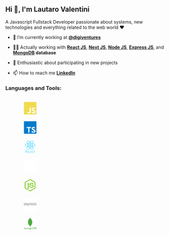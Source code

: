 <link rel="stylesheet" href="https://cdn.jsdelivr.net/gh/devicons/devicon@v2.14.0/devicon.min.css">

## Hi 👋, I'm Lautaro Valentini

A Javascript Fullstack Developer passionate about systems, new technologies and everything related to the web world ❤

- 🌱  I’m currently working at **[@digiventures](https://www.digiventures.la/)**

- 👨‍💻  Actually working with **[React JS](https://es.reactjs.org/)**, **[Next JS](https://nextjs.org/)**, **[Node JS](https://nodejs.org/es/)**, **[Express JS](https://expressjs.com/es/)**, and **[MongoDB](https://www.mongodb.com) database**

- 🤝  Enthusiastic about participating in new projects

- 📫  How to reach me **[LinkedIn](https://www.linkedin.com/in/lautivalentini/)**

<h3 align="left">Languages and Tools:</h3>
    <code>
        <img
            src="./icons/js.svg"
            alt="JavaScript"
            style="width: auto; height: 40px;"
        />
    </code>
    <code>
        <img
            src="./icons/ts.svg"
            alt="TypeScript"
            style="width: auto; height: 40px;"
        />
    </code>
    <code>
        <img
            src="./icons/react.svg"
            alt="React"
            style="width: auto; height: 40px;"
        />
    </code>
    <code>
        <img
            src="./icons/next.png"
            alt="Next"
            style="width: auto; height: 40px;"
        />
    </code>
    <code>
        <img
            src="./icons/node.svg"
            alt="Node"
            style="width: auto; height: 40px;"
        />
    </code>
    <code>
        <img
            src="./icons/express.svg"
            alt="Express"
            style="width: auto; height: 40px;"
        />
    </code>
    <code>
        <img
            src="./icons/mongo.svg"
            alt="MongoDB"
            style="width: auto; height: 40px;"
        />
    </code>
